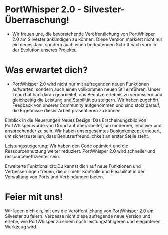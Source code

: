 # PortWhisper 2.0 - Silvester-Überraschung!
- Wir freuen uns, die bevorstehende Veröffentlichung von PortWhisper 2.0 am Silvester ankündigen zu können. Diese Version markiert nicht nur ein neues Jahr, sondern auch einen bedeutenden Schritt nach vorn in der Evolution unseres Projekts.

# Was erwartet dich?
- PortWhisper 2.0 wird nicht nur mit aufregenden neuen Funktionen aufwarten, sondern auch einen vollkommen neuen Stil einführen. Unser Team hat hart daran gearbeitet, das Benutzererlebnis zu verbessern und gleichzeitig die Leistung und Stabilität zu steigern. Wir haben zugehört, Feedback von unserer Community aufgenommen und sind stolz darauf, die Ergebnisse dieser Arbeit präsentieren zu können.

Einblick in die Neuerungen
Neues Design: Das Erscheinungsbild von PortWhisper wurde von Grund auf überarbeitet, um moderner, intuitiver und ansprechender zu sein. Wir haben unsergesamtes Designkonzept erneuert, um sicherzustellen, dass Benutzerfreundlichkeit an erster Stelle steht.

Leistungssteigerung: Wir haben den Code optimiert und die Ressourcennutzung weiter reduziert. PortWhisper 2.0 wird schneller und ressourceneffizienter sein.

Erweiterte Funktionalität: Du kannst dich auf neue Funktionen und Verbesserungen freuen, die dir mehr Kontrolle und Flexibilität in der Verwaltung von Ports und Verbindungen bieten.

# Feier mit uns!
Wir laden dich ein, mit uns die Veröffentlichung von PortWhisper 2.0 am Silvester zu feiern. Verpasse nicht diese aufregende neue Version und erlebe, wie PortWhisper zu einem noch leistungsfähigeren und eleganteren Werkzeug wird.
